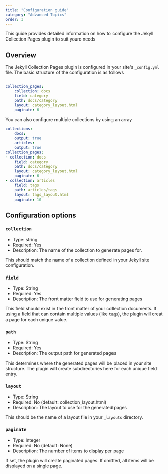```yaml
---
title: "Configuration guide"
category: "Advanced Topics"
order: 3
---
```


This guide provides detailed information on how to configure the Jekyll Collection Pages plugin to suit youro needs

## Overview

The Jekyll Collection Pages plugin is configured in your site's `_config.yml` file.  The basic structure of the configuration is as follows

```yaml

collection_pages:
    collection: docs
    field: category
    path: docs/category
    layout: category_layout.html
    paginate: 6
```

You can also configure multiple collections by using an array


```yaml
collections:
    docs:
    output: true
    articles:
    output: true
collection_pages:
- collection: docs
    field: category
    path: docs/category
    layout: category_layout.html
    paginate: 6
- collection: articles
    field: tags
    path: articles/tags
    layout: tags_layout.html
    paginate: 10
```

## Configuration options

### `collection`

- Type: string
- Required: Yes
- Description: The name of the collection to generate pages for.

This should match the name of a collection defined in your Jekyll site configuration.

### `field`

- Type: String
- Required: Yes
- Description: The front matter field to use for generating pages

This field should exist in the front matter of your collection documents.  If using a field that can contain multiple values (like `tags`), the plugin will creat a page for each unique value.

### `path`

- Type: String
- Required: Yes
- Description: The output path for generated pages

This determines where the generated pages will be placed in your site structure. The plugin will create subdirectories here for each unique field entry.

### `layout`

- Type: String
- Required: No (default: collection_layout.html)
- Description: The layout to use for the generated pages

This should be the name of a layout file in your `_layouts` directory.

### `paginate`

- Type: Integer
- Required: No (default: None)
- Description: The number of items to display per page

If set, the plugin will create paginated pages.  If omitted, all items will be displayed on a single page.
